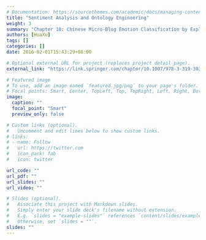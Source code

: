 ```yaml
---
# Documentation: https://sourcethemes.com/academic/docs/managing-content/
title: "Sentiment Analysis and Ontology Engineering"
weight: 3
summary: "Chapter 10: Chinese Micro-Blog Emotion Classification by Exploiting Linguistic Features and SVMperf ), Springer International Publishing, 2016, pp. 221-236, ISNN:978-3-319-30317-8 (Hua Hu participated in the writing, published in February 2016)"
authors: [HuaXu]
tags: []
categories: []
date: 2016-02-01T15:43:29+08:00

# Optional external URL for project (replaces project detail page).
external_link: "https://link.springer.com/chapter/10.1007/978-3-319-30319-2_10"

# Featured image
# To use, add an image named `featured.jpg/png` to your page's folder.
# Focal points: Smart, Center, TopLeft, Top, TopRight, Left, Right, BottomLeft, Bottom, BottomRight.
image:
  caption: ""
  focal_point: "Smart"
  preview_only: false

# Custom links (optional).
#   Uncomment and edit lines below to show custom links.
# links:
# - name: Follow
#   url: https://twitter.com
#   icon_pack: fab
#   icon: twitter

url_code: ""
url_pdf: ""
url_slides: ""
url_video: ""

# Slides (optional).
#   Associate this project with Markdown slides.
#   Simply enter your slide deck's filename without extension.
#   E.g. `slides = "example-slides"` references `content/slides/example-slides.md`.
#   Otherwise, set `slides = ""`.
slides: ""
---
```


